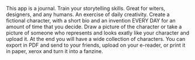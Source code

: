 This app is a journal.
Train your storytelling skills. Great for witers, designers, and any humans.
An exercise of daily creativity.
Create a fictional character, with a short bio and an invention EVERY DAY for an amount of time that you decide.
Draw a picture of the character or take a picture of someone who represents and looks exatly like your character and upload it.
At the end you will have a wide collection of characters.
You can export in PDF and send to your friends, upload on your e-reader, or print it in paper, xerox and turn it into a fanzine.

